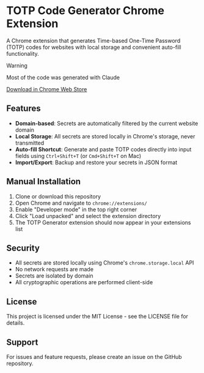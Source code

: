 # TOTP Code Generator Chrome Extension

A Chrome extension that generates Time-based One-Time Password (TOTP) codes for websites with local storage and convenient auto-fill functionality.

> [!WARNING]
> Most of the code was generated with Claude

[Download in Chrome Web Store](https://chromewebstore.google.com/detail/gedmajfchdeamaieekfiobdfpdheaoob?utm_source=item-share-cb)

## Features

- **Domain-based**: Secrets are automatically filtered by the current website domain
- **Local Storage**: All secrets are stored locally in Chrome's storage, never transmitted
- **Auto-fill Shortcut**: Generate and paste TOTP codes directly into input fields using `Ctrl+Shift+T` (or `Cmd+Shift+T` on Mac)
- **Import/Export**: Backup and restore your secrets in JSON format

## Manual Installation

1. Clone or download this repository
2. Open Chrome and navigate to `chrome://extensions/`
3. Enable "Developer mode" in the top right corner
4. Click "Load unpacked" and select the extension directory
5. The TOTP Generator extension should now appear in your extensions list

## Security

- All secrets are stored locally using Chrome's `chrome.storage.local` API
- No network requests are made
- Secrets are isolated by domain
- All cryptographic operations are performed client-side

## License

This project is licensed under the MIT License - see the LICENSE file for details.

## Support

For issues and feature requests, please create an issue on the GitHub repository.